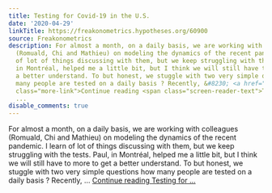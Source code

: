 ```yaml
---
title: Testing for Covid-19 in the U.S.
date: '2020-04-29'
linkTitle: https://freakonometrics.hypotheses.org/60900
source: Freakonometrics
description: For almost a month, on a daily basis, we are working with colleagues
  (Romuald, Chi and Mathieu) on modeling the dynamics of the recent pandemic. I learn
  of lot of things discussing with them, but we keep struggling with the tests. Paul,
  in Montréal, helped me a little bit, but I think we will still have to more to get
  a better understand. To but honest, we stuggle with two very simple questions how
  many people are tested on a daily basis ? Recently, &#8230; <a href="https://freakonometrics.hypotheses.org/60900"
  class="more-link">Continue reading <span class="screen-reader-text">Testing for
  ...
disable_comments: true
---
```

For almost a month, on a daily basis, we are working with colleagues (Romuald, Chi and Mathieu) on modeling the dynamics of the recent pandemic. I learn of lot of things discussing with them, but we keep struggling with the tests. Paul, in Montréal, helped me a little bit, but I think we will still have to more to get a better understand. To but honest, we stuggle with two very simple questions how many people are tested on a daily basis ? Recently, &#8230; <a href="https://freakonometrics.hypotheses.org/60900" class="more-link">Continue reading <span class="screen-reader-text">Testing for ...
